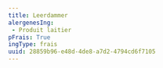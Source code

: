 ```yaml
---
title: Leerdammer
alergenesIng:
 - Produit laitier
pFrais: True
ingType: frais
uuid: 28859b96-e48d-4de8-a7d2-4794cd6f7105
---
```

